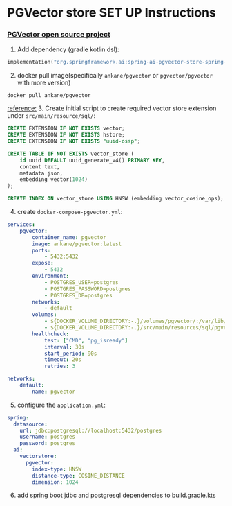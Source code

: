 PGVector store SET UP Instructions
==================================

### [PGVector open source project](https://github.com/pgvector/pgvector)


1. Add dependency (gradle kotlin dsl):
```kotlin dsl
implementation("org.springframework.ai:spring-ai-pgvector-store-spring-boot-starter")
```
2. docker pull image(specifically `ankane/pgvector` or `pgvector/pgvector` with more version)
```cli
docker pull ankane/pgvector
```
[reference:](https://docs.haystack.deepset.ai/docs/pgvectordocumentstore)
3. Create initial script to create required vector store extension under `src/main/resource/sql/`:
```sql
CREATE EXTENSION IF NOT EXISTS vector;
CREATE EXTENSION IF NOT EXISTS hstore;
CREATE EXTENSION IF NOT EXISTS "uuid-ossp";

CREATE TABLE IF NOT EXISTS vector_store (
	id uuid DEFAULT uuid_generate_v4() PRIMARY KEY,
	content text,
	metadata json,
	embedding vector(1024)
);

CREATE INDEX ON vector_store USING HNSW (embedding vector_cosine_ops);
```
4. create `docker-compose-pgvector.yml`:
```yaml
services:
    pgvector:
        container_name: pgvector
        image: ankane/pgvector:latest
        ports:
            - 5432:5432
        expose:
            - 5432
        environment:
            - POSTGRES_USER=postgres
            - POSTGRES_PASSWORD=postgres
            - POSTGRES_DB=postgres
        networks:
            - default
        volumes:
            - ${DOCKER_VOLUME_DIRECTORY:-.}/volumes/pgvector/:/var/lib/postgresql/
            - ${DOCKER_VOLUME_DIRECTORY:-.}/src/main/resources/sql/pgvector-init.sql:/docker-entrypoint-initdb.d/init.sql
        healthcheck:
            test: ["CMD", "pg_isready"]
            interval: 30s
            start_period: 90s
            timeout: 20s
            retries: 3

networks:
    default:
        name: pgvector
```
5. configure the `application.yml`:
```yaml
spring:
  datasource:
    url: jdbc:postgresql://localhost:5432/postgres
    username: postgres
    password: postgres
  ai:
	vectorstore:
	  pgvector:
		index-type: HNSW
		distance-type: COSINE_DISTANCE
		dimension: 1024
```
6. add spring boot jdbc and postgresql dependencies to build.gradle.kts
